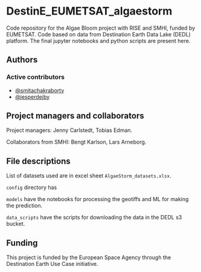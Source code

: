 # DestinE_EUMETSAT_algaestorm

Code repository for the Algae Bloom project with RISE and SMHI, funded by EUMETSAT. Code based on data from Destination Earth Data Lake (DEDL) platform. The final jupyter notebooks and python scripts are present here. 

## Authors

### Active contributors
- [@smitachakraborty](https://github.com/smitachakraborty)
- [@jesperdejby](https://github.com/jesperdejby)

## Project managers and collaborators

Project managers: Jenny Carlstedt, Tobias Edman.

Collaborators from SMHI: Bengt Karlson, Lars Arneborg. 

## File descriptions

List of datasets used are in excel sheet `AlgaeStorm_datasets.xlsx`.

`config` directory has 

`models` have the notebooks for processing the geotiffs and ML for making the prediction.

`data_scripts` have the scripts for downloading the data in the DEDL s3 bucket.

## Funding

This project is funded by the European Space Agency through the Destination Earth Use Case initiative.


